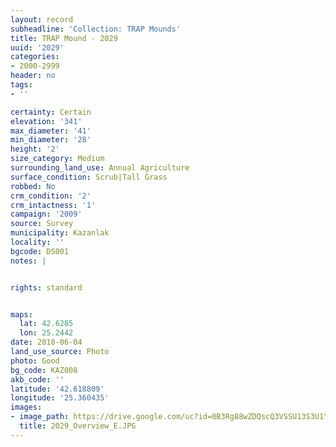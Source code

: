 ```yaml
---
layout: record
subheadline: 'Collection: TRAP Mounds'
title: TRAP Mound - 2029
uuid: '2029'
categories:
- 2000-2999
header: no
tags:
- ''

certainty: Certain
elevation: '341'
max_diameter: '41'
min_diameter: '28'
height: '2'
size_category: Medium
surrounding_land_use: Annual Agriculture
surface_condition: Scrub|Tall Grass
robbed: No
crm_condition: '2'
crm_intactness: '1'
campaign: '2009'
source: Survey
municipality: Kazanlak
locality: ''
bgcode: DS001
notes: |


rights: standard


maps:
  lat: 42.6285
  lon: 25.2442
date: 2018-06-04
land_use_source: Photo
photo: Good
bg_code: KAZ008
akb_code: ''
latitude: '42.618809'
longitude: '25.360435'
images:
- image_path: https://drive.google.com/uc?id=0B3Rg88wZDQscQ3VSSU13S3U1Y2M
  title: 2029_Overview_E.JPG
---
```

